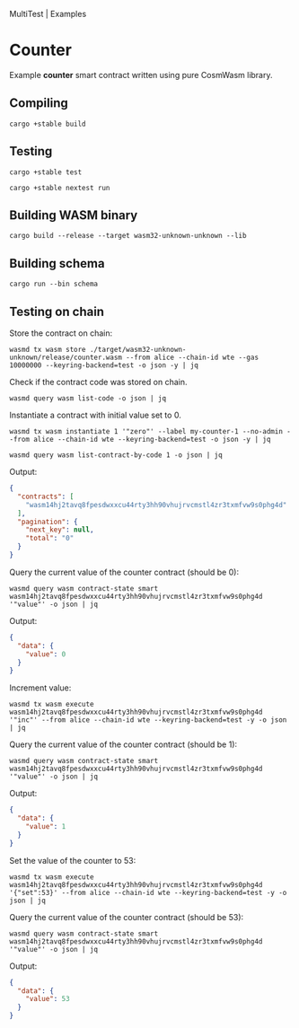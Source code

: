 MultiTest | Examples

# Counter

Example **counter** smart contract written using pure CosmWasm library.

## Compiling

```shell
cargo +stable build
```

## Testing

```shell
cargo +stable test
```

```shell
cargo +stable nextest run
```

## Building WASM binary

```shell
cargo build --release --target wasm32-unknown-unknown --lib
```

## Building schema

```shell
cargo run --bin schema
```

## Testing on chain

Store the contract on chain:

```shell
wasmd tx wasm store ./target/wasm32-unknown-unknown/release/counter.wasm --from alice --chain-id wte --gas 10000000 --keyring-backend=test -o json -y | jq
```

Check if the contract code was stored on chain.

```shell
wasmd query wasm list-code -o json | jq
```

Instantiate a contract with initial value set to 0. 

```shell
wasmd tx wasm instantiate 1 '"zero"' --label my-counter-1 --no-admin --from alice --chain-id wte --keyring-backend=test -o json -y | jq
```

```shell
wasmd query wasm list-contract-by-code 1 -o json | jq
```

Output:
```json
{
  "contracts": [
    "wasm14hj2tavq8fpesdwxxcu44rty3hh90vhujrvcmstl4zr3txmfvw9s0phg4d"
  ],
  "pagination": {
    "next_key": null,
    "total": "0"
  }
}
```

Query the current value of the counter contract (should be 0):

```shell
wasmd query wasm contract-state smart wasm14hj2tavq8fpesdwxxcu44rty3hh90vhujrvcmstl4zr3txmfvw9s0phg4d '"value"' -o json | jq
```

Output:
```json
{
  "data": {
    "value": 0
  }
}
```

Increment value:

```shell
wasmd tx wasm execute wasm14hj2tavq8fpesdwxxcu44rty3hh90vhujrvcmstl4zr3txmfvw9s0phg4d '"inc"' --from alice --chain-id wte --keyring-backend=test -y -o json | jq
```

Query the current value of the counter contract (should be 1):

```shell
wasmd query wasm contract-state smart wasm14hj2tavq8fpesdwxxcu44rty3hh90vhujrvcmstl4zr3txmfvw9s0phg4d '"value"' -o json | jq
```

Output:
```json
{
  "data": {
    "value": 1
  }
}
```

Set the value of the counter to 53:

```shell
wasmd tx wasm execute wasm14hj2tavq8fpesdwxxcu44rty3hh90vhujrvcmstl4zr3txmfvw9s0phg4d '{"set":53}' --from alice --chain-id wte --keyring-backend=test -y -o json | jq
```

Query the current value of the counter contract (should be 53):

```shell
wasmd query wasm contract-state smart wasm14hj2tavq8fpesdwxxcu44rty3hh90vhujrvcmstl4zr3txmfvw9s0phg4d '"value"' -o json | jq
```

Output:
```json
{
  "data": {
    "value": 53
  }
}
```
